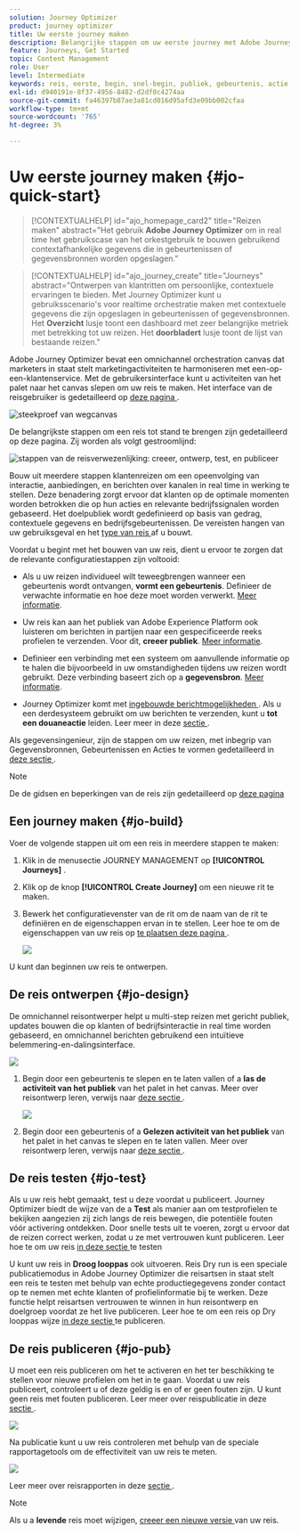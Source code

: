 ```yaml
---
solution: Journey Optimizer
product: journey optimizer
title: Uw eerste journey maken
description: Belangrijke stappen om uw eerste journey met Adobe Journey Optimizer te maken
feature: Journeys, Get Started
topic: Content Management
role: User
level: Intermediate
keywords: reis, eerste, begin, snel-begin, publiek, gebeurtenis, actie
exl-id: d940191e-8f37-4956-8482-d2df0c4274aa
source-git-commit: fa46397b87ae3a81cd016d95afd3e09bb002cfaa
workflow-type: tm+mt
source-wordcount: '765'
ht-degree: 3%

---
```


# Uw eerste journey maken {#jo-quick-start}

>[!CONTEXTUALHELP]
>id="ajo_homepage_card2"
>title="Reizen maken"
>abstract="Het gebruik **Adobe Journey Optimizer** om in real time het gebruikscase van het orkestgebruik te bouwen gebruikend contextafhankelijke gegevens die in gebeurtenissen of gegevensbronnen worden opgeslagen."

>[!CONTEXTUALHELP]
>id="ajo_journey_create"
>title="Journeys"
>abstract="Ontwerpen van klantritten om persoonlijke, contextuele ervaringen te bieden. Met Journey Optimizer kunt u gebruiksscenario&#39;s voor realtime orchestratie maken met contextuele gegevens die zijn opgeslagen in gebeurtenissen of gegevensbronnen. Het **Overzicht** lusje toont een dashboard met zeer belangrijke metriek met betrekking tot uw reizen. Het **doorbladert** lusje toont de lijst van bestaande reizen."

Adobe Journey Optimizer bevat een omnichannel orchestration canvas dat marketers in staat stelt marketingactiviteiten te harmoniseren met een-op-een-klantenservice. Met de gebruikersinterface kunt u activiteiten van het palet naar het canvas slepen om uw reis te maken. Het interface van de reisgebruiker is gedetailleerd op [ deze pagina ](journey-ui.md).

![ steekproef van wegcanvas ](assets/journey38.png)


De belangrijkste stappen om een reis tot stand te brengen zijn gedetailleerd op deze pagina. Zij worden als volgt gestroomlijnd:

![ stappen van de reisverwezenlijking: creeer, ontwerp, test, en publiceer ](assets/journey-creation-process.png)


Bouw uit meerdere stappen klantenreizen om een opeenvolging van interactie, aanbiedingen, en berichten over kanalen in real time in werking te stellen. Deze benadering zorgt ervoor dat klanten op de optimale momenten worden betrokken die op hun acties en relevante bedrijfssignalen worden gebaseerd. Het doelpubliek wordt gedefinieerd op basis van gedrag, contextuele gegevens en bedrijfsgebeurtenissen. De vereisten hangen van uw gebruiksgeval en het [ type van reis ](entry-management.md#types-of-journeys) af u bouwt.

Voordat u begint met het bouwen van uw reis, dient u ervoor te zorgen dat de relevante configuratiestappen zijn voltooid:

* Als u uw reizen individueel wilt teweegbrengen wanneer een gebeurtenis wordt ontvangen, **vormt een gebeurtenis**. Definieer de verwachte informatie en hoe deze moet worden verwerkt. [Meer informatie](../event/about-events.md).

<!--   ![](assets/jo-event7bis.png)  -->

* Uw reis kan aan het publiek van Adobe Experience Platform ook luisteren om berichten in partijen naar een gespecificeerde reeks profielen te verzenden. Voor dit, **creeer publiek**. [Meer informatie](../audience/about-audiences.md).

<!--   ![](assets/segment2.png)  -->

* Definieer een verbinding met een systeem om aanvullende informatie op te halen die bijvoorbeeld in uw omstandigheden tijdens uw reizen wordt gebruikt. Deze verbinding baseert zich op a **gegevensbron**. [Meer informatie](../datasource/about-data-sources.md).

<!--   ![](assets/jo-datasource.png)  -->

* Journey Optimizer komt met [ ingebouwde berichtmogelijkheden ](../building-journeys/journeys-message.md). Als u een derdesysteem gebruikt om uw berichten te verzenden, kunt u **tot een douaneactie** leiden. Leer meer in deze [ sectie ](../action/action.md).

<!--    ![](assets/custom2.png)  -->


Als gegevensingenieur, zijn de stappen om uw reizen, met inbegrip van Gegevensbronnen, Gebeurtenissen en Acties te vormen gedetailleerd in [ deze sectie ](../configuration/about-data-sources-events-actions.md).


>[!NOTE]
>
>De de gidsen en beperkingen van de reis zijn gedetailleerd op [ deze pagina ](../start/guardrails.md)

## Een journey maken {#jo-build}

Voer de volgende stappen uit om een reis in meerdere stappen te maken:

1. Klik in de menusectie JOURNEY MANAGEMENT op **[!UICONTROL Journeys]** .

1. Klik op de knop **[!UICONTROL Create Journey]** om een nieuwe rit te maken.

1. Bewerk het configuratievenster van de rit om de naam van de rit te definiëren en de eigenschappen ervan in te stellen. Leer hoe te om de eigenschappen van uw reis op [ te plaatsen deze pagina ](journey-properties.md).

   ![](assets/jo-properties.png)

U kunt dan beginnen uw reis te ontwerpen.

## De reis ontwerpen {#jo-design}

De omnichannel reisontwerper helpt u multi-step reizen met gericht publiek, updates bouwen die op klanten of bedrijfsinteractie in real time worden gebaseerd, en omnichannel berichten gebruikend een intuïtieve belemmering-en-dalingsinterface.

![](assets/journey38.png)

1. Begin door een gebeurtenis te slepen en te laten vallen of a **las de activiteit van het publiek** van het palet in het canvas. Meer over reisontwerp leren, verwijs naar [ deze sectie ](using-the-journey-designer.md).

   ![](assets/read-segment.png)

1. Begin door een gebeurtenis of a **Gelezen activiteit van het publiek** van het palet in het canvas te slepen en te laten vallen. Meer over reisontwerp leren, verwijs naar [ deze sectie ](using-the-journey-designer.md).

## De reis testen {#jo-test}

Als u uw reis hebt gemaakt, test u deze voordat u publiceert. Journey Optimizer biedt de wijze van de a **Test** als manier aan om testprofielen te bekijken aangezien zij zich langs de reis bewegen, die potentiële fouten vóór activering ontdekken. Door snelle tests uit te voeren, zorgt u ervoor dat de reizen correct werken, zodat u ze met vertrouwen kunt publiceren. Leer hoe te om uw reis [ in deze sectie ](testing-the-journey.md) te testen

U kunt uw reis in **Droog looppas** ook uitvoeren. Reis Dry run is een speciale publicatiemodus in Adobe Journey Optimizer die reisartsen in staat stelt een reis te testen met behulp van echte productiegegevens zonder contact op te nemen met echte klanten of profielinformatie bij te werken. Deze functie helpt reisartsen vertrouwen te winnen in hun reisontwerp en doelgroep voordat ze het live publiceren. Leer hoe te om een reis op Dry looppas wijze [ in deze sectie ](journey-dry-run.md) te publiceren.

## De reis publiceren {#jo-pub}

U moet een reis publiceren om het te activeren en het ter beschikking te stellen voor nieuwe profielen om het in te gaan. Voordat u uw reis publiceert, controleert u of deze geldig is en of er geen fouten zijn. U kunt geen reis met fouten publiceren. Leer meer over reispublicatie in deze [ sectie ](publishing-the-journey.md).

![](assets/jo-journeyuc2_32bis.png)

Na publicatie kunt u uw reis controleren met behulp van de speciale rapportagetools om de effectiviteit van uw reis te meten.

![](assets/jo-dynamic_report_journey_12.png)

Leer meer over reisrapporten in deze [ sectie ](../reports/live-report.md).

>[!NOTE]
>
>Als u a **levende** reis moet wijzigen, [ creeer een nieuwe versie ](journey-ui.md#journey-versions) van uw reis.
